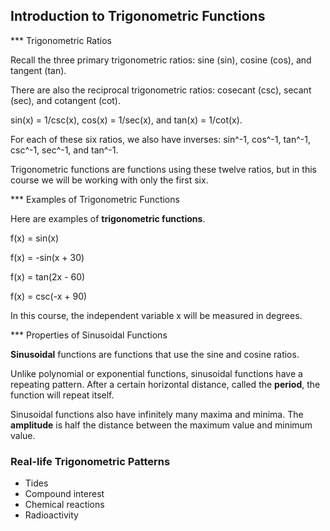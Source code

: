 Introduction to Trigonometric Functions
-------

*** Trigonometric Ratios

Recall the three primary trigonometric ratios: sine (sin), cosine (cos), and tangent (tan).

There are also the reciprocal trigonometric ratios: cosecant (csc), secant (sec), and cotangent (cot).

sin(x) = 1/csc(x), cos(x) = 1/sec(x), and tan(x) = 1/cot(x).

For each of these six ratios, we also have inverses: sin^-1, cos^-1, tan^-1, csc^-1, sec^-1, and tan^-1.

Trigonometric functions are functions using these twelve ratios, but in this course we will be working with only the first six.


*** Examples of Trigonometric Functions

Here are examples of **trigonometric functions**.

f(x) = sin(x)

f(x) = -sin(x + 30)

f(x) = tan(2x - 60)

f(x) = csc(-x + 90)

In this course, the independent variable x will be measured in degrees.


*** Properties of Sinusoidal Functions

**Sinusoidal** functions are functions that use the sine and cosine ratios.

Unlike polynomial or exponential functions, sinusoidal functions have a repeating pattern. After a certain horizontal distance, called the **period**, the function will repeat itself. 

Sinusoidal functions also have infinitely many maxima and minima. The **amplitude** is half the distance between the maximum value and minimum value.


### Real-life Trigonometric Patterns

* Tides
* Compound interest
* Chemical reactions
* Radioactivity